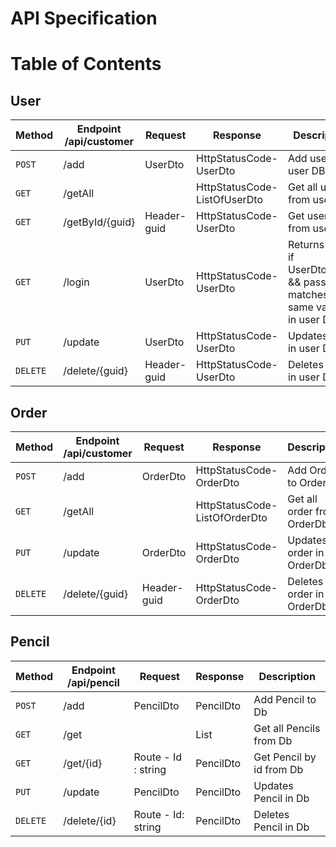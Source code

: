 # API Specification 

Table of Contents
=================

## User

| Method  | Endpoint /api/customer | Request     | Response                     | Description |
| ------  | ---------------------- | ----------- | ---------------------------- | ----------- |
| `POST`  | /add 		   | UserDto     | HttpStatusCode-UserDto       | Add user to user DB
| `GET`   | /getAll 		   | 	         | HttpStatusCode-ListOfUserDto | Get all users from user DB
| `GET`   | /getById/{guid} 	   | Header-guid | HttpStatusCode-UserDto       | Get user by id from user DB
| `GET`   | /login 	           | UserDto     | HttpStatusCode-UserDto       | Returns 200 if UserDto.Email && password matches same values in user DB
| `PUT`   | /update 	           | UserDto     | HttpStatusCode-UserDto       | Updates user in user DB
| `DELETE`| /delete/{guid}         | Header-guid | HttpStatusCode-UserDto       | Deletes user in user DB

## Order

| Method  | Endpoint /api/customer | Request     | Response                     | Description |
| ------  | ---------------------- | ----------- | ---------------------------- | ----------- |
| `POST`  | /add 		   | OrderDto     | HttpStatusCode-OrderDto       | Add Order to OrderDb
| `GET`   | /getAll 		   | 	         | HttpStatusCode-ListOfOrderDto | Get all order from OrderDb
| `PUT`   | /update 	           | OrderDto     | HttpStatusCode-OrderDto       | Updates order in OrderDb
| `DELETE`| /delete/{guid}         | Header-guid | HttpStatusCode-OrderDto       | Deletes order in OrderDb

## Pencil

| Method  | Endpoint /api/pencil | Request     | Response                     | Description |
| ------  | ---------------------- | ----------- | ---------------------------- | ----------- |
| `POST`  | /add 		   | PencilDto    | PencilDto       | Add Pencil to Db
| `GET`   | /get	           | 	          | List<PencilDto> | Get all Pencils from Db
| `GET`   | /get/{id}	           | Route - Id : string	          | PencilDto | Get Pencil by id from Db
| `PUT`   | /update 	           | PencilDto     | PencilDto      | Updates Pencil in Db
| `DELETE`| /delete/{id}           | Route - Id: string| PencilDto       | Deletes Pencil in Db
